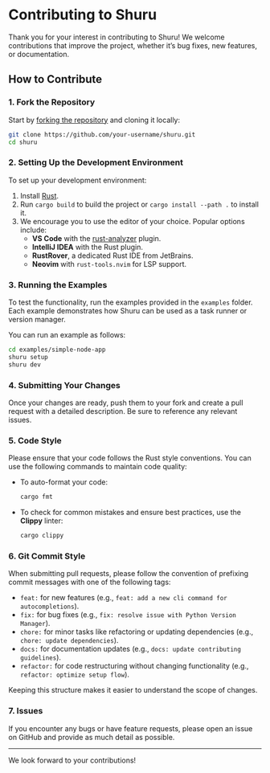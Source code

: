 # Contributing to Shuru

Thank you for your interest in contributing to Shuru! We welcome contributions that improve the project, whether it’s bug fixes, new features, or documentation.

## How to Contribute

### 1. Fork the Repository

Start by [forking the repository](https://github.com/shuru-project/shuru) and cloning it locally:

```bash
git clone https://github.com/your-username/shuru.git
cd shuru
```

### 2. Setting Up the Development Environment

To set up your development environment:

1. Install [Rust](https://www.rust-lang.org/).
2. Run `cargo build` to build the project or `cargo install --path .` to install it.
3. We encourage you to use the editor of your choice. Popular options include:
   - **VS Code** with the [rust-analyzer](https://marketplace.visualstudio.com/items?itemName=rust-lang.rust-analyzer) plugin.
   - **IntelliJ IDEA** with the Rust plugin.
   - **RustRover**, a dedicated Rust IDE from JetBrains.
   - **Neovim** with `rust-tools.nvim` for LSP support.

### 3. Running the Examples

To test the functionality, run the examples provided in the `examples` folder. Each example demonstrates how Shuru can be used as a task runner or version manager.

You can run an example as follows:

```bash
cd examples/simple-node-app
shuru setup
shuru dev
```

### 4. Submitting Your Changes

Once your changes are ready, push them to your fork and create a pull request with a detailed description. Be sure to reference any relevant issues.

### 5. Code Style

Please ensure that your code follows the Rust style conventions. You can use the following commands to maintain code quality:

- To auto-format your code:

    ```bash
    cargo fmt
    ```

- To check for common mistakes and ensure best practices, use the **Clippy** linter:

    ```bash
    cargo clippy
    ```

### 6. Git Commit Style

When submitting pull requests, please follow the convention of prefixing commit messages with one of the following tags:

- `feat:` for new features (e.g., `feat: add a new cli command for autocompletions`).
- `fix:` for bug fixes (e.g., `fix: resolve issue with Python Version Manager`).
- `chore:` for minor tasks like refactoring or updating dependencies (e.g., `chore: update dependencies`).
- `docs:` for documentation updates (e.g., `docs: update contributing guidelines`).
- `refactor:` for code restructuring without changing functionality (e.g., `refactor: optimize setup flow`).

Keeping this structure makes it easier to understand the scope of changes.

### 7. Issues

If you encounter any bugs or have feature requests, please open an issue on GitHub and provide as much detail as possible.

---

We look forward to your contributions!
